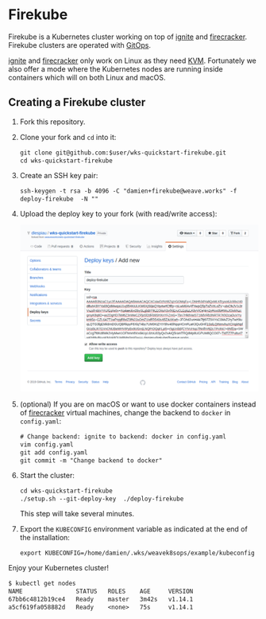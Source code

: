 # Firekube

Firekube is a Kubernetes cluster working on top of [ignite][gh-ignite] and
[firecracker][gh-firecracker]. Firekube clusters are operated with
[GitOps][ww-gitops].

[ignite][gh-ignite] and [firecracker][gh-firecracker] only work on Linux as
they need [KVM][kvm]. Fortunately we also offer a mode where the Kubernetes
nodes are running inside containers which will on both Linux and macOS.

## Creating a Firekube cluster

1. Fork this repository.

1. Clone your fork and `cd` into it:

   ```console
   git clone git@github.com:$user/wks-quickstart-firekube.git
   cd wks-quickstart-firekube
   ```

1. Create an SSH key pair:

   ```console
   ssh-keygen -t rsa -b 4096 -C "damien+firekube@weave.works" -f deploy-firekube  -N ""
   ```

1. Upload the deploy key to your fork (with read/write access):

   ![deploy key upload](docs/deploy-key.png)

1. (optional) If you are on macOS or want to use docker containers instead of [firecracker][gh-firecracker] virtual machines, change the backend to `docker` in `config.yaml`:

   ```console
   # Change backend: ignite to backend: docker in config.yaml
   vim config.yaml
   git add config.yaml
   git commit -m "Change backend to docker"
   ```

1. Start the cluster:

   ```console
   cd wks-quickstart-firekube
   ./setup.sh --git-deploy-key  ./deploy-firekube
   ```

   This step will take several minutes.

1. Export the `KUBECONFIG` environment variable as indicated at the end of the installation:

   ```console
   export KUBECONFIG=/home/damien/.wks/weavek8sops/example/kubeconfig
   ```

Enjoy your Kubernetes cluster!

   ```console
   $ kubectl get nodes
   NAME               STATUS   ROLES    AGE     VERSION
   67bb6c4812b19ce4   Ready    master   3m42s   v1.14.1
   a5cf619fa058882d   Ready    <none>   75s     v1.14.1
   ```

[gh-ignite]: https://github.com/weaveworks/ignite
[gh-firecracker]: https://github.com/firecracker-microvm/firecracker
[kvm]: https://en.wikipedia.org/wiki/Kernel-based_Virtual_Machine
[ww-gitops]: https://www.weave.works/technologies/gitops/
